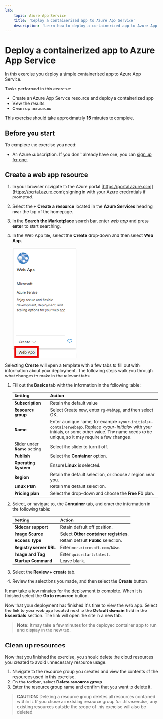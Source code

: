 ```yaml
---
lab:
    topic: Azure App Service
    title: 'Deploy a containerized app to Azure App Service'
    description: 'Learn how to deploy a containerized app to Azure App Service.'
---
```


# Deploy a containerized app to Azure App Service

In this exercise you deploy a simple containerized app to Azure App Service. 

Tasks performed in this exercise:

* Create an Azure App Service resource and deploy a containerized app
* View the results
* Clean up resources

This exercise should take approximately **15** minutes to complete.

## Before you start

To complete the exercise you need:

* An Azure subscription. If you don't already have one, you can [sign up for one](https://azure.microsoft.com/).

## Create a web app resource

1. In your browser navigate to the Azure portal [https://portal.azure.com](https://portal.azure.com); signing in with your Azure credentials if prompted.
1. Select the **+ Create a resource** located in the **Azure Services** heading near the top of the homepage. 
1. In the **Search the Marketplace** search bar, enter *web app* and press **enter** to start searching.
1. In the Web App tile, select the **Create** drop-down and then select **Web App**.

    ![Screenshot of the Web App tile.](./media/01/create-web-app-tile.png)

Selecting **Create** will open a template with a few tabs to fill out with information about your deployment. The following steps walk you through what changes to make in the relevant tabs.

1. Fill out the **Basics** tab with the information in the following table:

    | Setting | Action |
    |--|--|
    | **Subscription** | Retain the default value. |
    | **Resource group** | Select Create new, enter `rg-WebApp`, and then select OK. |
    | **Name** | Enter a unique name, for example `<your-initials>-containerwebapp`. Replace *\<your-initials>* with your initials, or some other value. The name needs to be unique, so it may require a few changes. |
    | Slider under **Name** setting | Select the slider to turn it off. |
    | **Publish** | Select the **Container** option. |
    | **Operating System** | Ensure **Linux** is selected. |
    | **Region** | Retain the default selection, or choose a region near you. |
    | **Linux Plan** | Retain the default selection. |
    | **Pricing plan** | Select the drop-down and choose the **Free F1** plan. |

1. Select, or navigate to, the **Container** tab, and enter the information in the following table:

    | Setting | Action |
    |--|--|
    | **Sidecar support** | Retain default off position. |
    | **Image Source** | Select **Other container registries**. |
    | **Access Type** | Retain default **Public** selection. |
    | **Registry server URL** | Enter `mcr.microsoft.com/k8se`. |
    | **Image and Tag** | Enter `quickstart:latest`. |
    | **Startup Command** | Leave blank. |

1. Select the **Review + create** tab.
1. Review the selections you made, and then select the **Create** button.

It may take a few minutes for the deployment to complete. When it is finished select the **Go to resource** button.

Now that your deployment has finished it's time to view the web app. Select the link to your web app located next to the **Default domain** field in the **Essentials** section. The link will open the site in a new tab.

>**Note:** It may take a few minutes for the deployed container app to run and display in the new tab.

## Clean up resources

Now that you finished the exercise, you should delete the cloud resources you created to avoid unnecessary resource usage.

1. Navigate to the resource group you created and view the contents of the resources used in this exercise.
1. On the toolbar, select **Delete resource group**.
1. Enter the resource group name and confirm that you want to delete it.

> **CAUTION:** Deleting a resource group deletes all resources contained within it. If you chose an existing resource group for this exercise, any existing resources outside the scope of this exercise will also be deleted.
